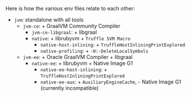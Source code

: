 Here is how the various env files relate to each other:
* `jvm`: standalone with all tools
  * `jvm-ce`: + GraalVM Community Compiler
    * `jvm-ce-libgraal`: + libgraal
    * `native`: + librubyvm + `Truffle SVM Macro`
      * `native-host-inlining`: + `TruffleHostInliningPrintExplored`
      * `native-profiling`: + `-H:-DeleteLocalSymbols`
  * `jvm-ee`: + Oracle GraalVM Compiler + libgraal
    * `native-ee`: + librubyvm + Native Image G1
      * `native-ee-host-inlining`: + `TruffleHostInliningPrintExplored`
      * `native-ee-aux`: + `AuxiliaryEngineCache`, - Native Image G1 (currently incompatible)
